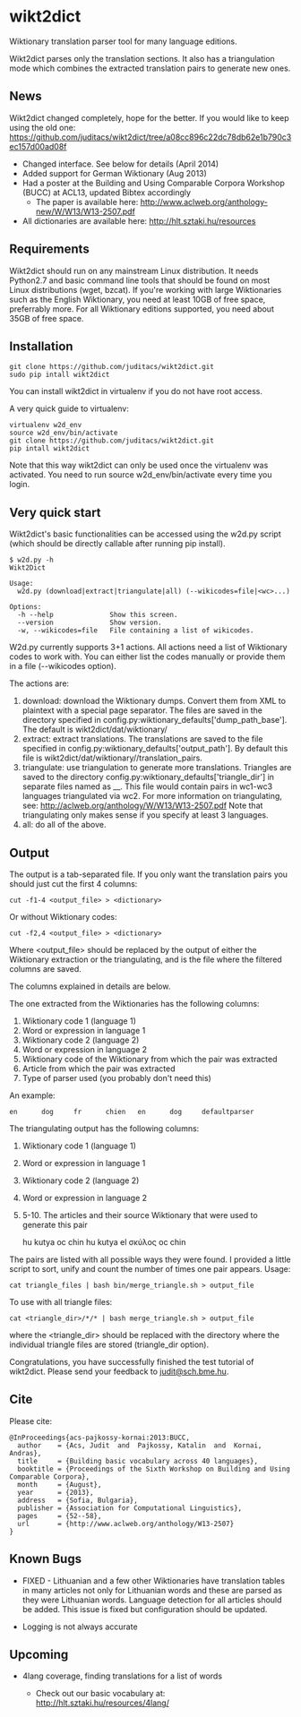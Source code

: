# wikt2dict

Wiktionary translation parser tool for many language editions.

Wikt2dict parses only the translation sections.
It also has a triangulation mode which combines the extracted translation pairs to
generate new ones. 

## News

Wikt2dict changed completely, hope for the better. If you would like to keep using the old one:
https://github.com/juditacs/wikt2dict/tree/a08cc896c22dc78db62e1b790c3ec157d00ad08f

* Changed interface. See below for details (April 2014)
* Added support for German Wiktionary (Aug 2013)
* Had a poster at the Building and Using Comparable Corpora Workshop (BUCC) at ACL13, updated Bibtex accordingly
  * The paper is available here: http://www.aclweb.org/anthology-new/W/W13/W13-2507.pdf
* All dictionaries are available here: http://hlt.sztaki.hu/resources

## Requirements

Wikt2dict should run on any mainstream Linux distribution. It needs Python2.7 and basic command line
tools that should be found on most Linux distributions (wget, bzcat).
If you're working with large Wiktionaries such as the English Wiktionary, you need at least 10GB of
free space, preferrably more.
For all Wiktionary editions supported, you need about 35GB of free space.

## Installation

    git clone https://github.com/juditacs/wikt2dict.git
    sudo pip intall wikt2dict

You can install wikt2dict in virtualenv if you do not have root access.

A very quick guide to virtualenv:

    virtualenv w2d_env
    source w2d_env/bin/activate
    git clone https://github.com/juditacs/wikt2dict.git
    pip intall wikt2dict

Note that this way wikt2dict can only be used once the virtualenv was activated.
You need to run source w2d\_env/bin/activate every time you login.

## Very quick start

Wikt2dict's basic functionalities can be accessed using the w2d.py script (which should be directly callable after running pip install).

    $ w2d.py -h
    Wikt2Dict
    
    Usage:
      w2d.py (download|extract|triangulate|all) (--wikicodes=file|<wc>...)
    
    Options:
      -h --help              Show this screen.
      --version              Show version.
      -w, --wikicodes=file   File containing a list of wikicodes.

W2d.py currently supports 3+1 actions. All actions need a list of Wiktionary codes to work with.
You can either list the codes manually or provide them in a file (--wikicodes option).

The actions are:

1. download: download the Wiktionary dumps. Convert them from XML to plaintext with a special page separator.
The files are saved in the directory specified in config.py:wiktionary\_defaults['dump\_path\_base'].
The default is wikt2dict/dat/wiktionary/<language name>
1. extract: extract translations.
The translations are saved to the file specified in config.py:wiktionary\_defaults['output\_path'].
By default this file is wikt2dict/dat/wiktionary/<language name>/translation\_pairs.
1. triangulate: use triangulation to generate more translations.
Triangles are saved to the directory config.py:wiktionary\_defaults['triangle\_dir'] in separate files
named as <wc1>\_<wc2>\_<wc3>. This file would contain pairs in wc1-wc3 languages triangulated via wc2.
For more information on triangulating, see: http://aclweb.org/anthology/W/W13/W13-2507.pdf
Note that triangulating only makes sense if you specify at least 3 languages.
1. all: do all of the above.


## Output

The output is a tab-separated file. 
If you only want the translation pairs you should just cut the first 4 columns:
    
    cut -f1-4 <output_file> > <dictionary>

Or without Wiktionary codes:

    cut -f2,4 <output_file> > <dictionary>

Where <output\_file> should be replaced by the output of either the Wiktionary extraction
or the triangulating, and <dictionary> is the file where the filtered columns are saved.

The columns explained in details are below.

The one extracted from the Wiktionaries has the following columns:

1. Wiktionary code 1 (language 1)
2. Word or expression in language 1
3. Wiktionary code 2 (language 2)
4. Word or expression in language 2
5. Wiktionary code of the Wiktionary from which the pair was extracted
6. Article from which the pair was extracted
7. Type of parser used (you probably don't need this)

An example:

    en      dog     fr      chien   en      dog     defaultparser

The triangulating output has the following columns:

1. Wiktionary code 1 (language 1)
2. Word or expression in language 1
3. Wiktionary code 2 (language 2)
4. Word or expression in language 2
5. 5-10. The articles and their source Wiktionary that were used to generate this pair

    hu      kutya   oc      chin    hu      kutya   el      σκύλος  oc      chin

The pairs are listed with all possible ways they were found. I provided a little script to 
sort, unify and count the number of times one pair appears.
Usage:

    cat triangle_files | bash bin/merge_triangle.sh > output_file

To use with all triangle files:

    cat <triangle_dir>/*/* | bash merge_triangle.sh > output_file

where the <triangle\_dir> should be replaced with the directory where the individual triangle files are
stored (triangle\_dir option).

Congratulations, you have successfully finished the test tutorial of wikt2dict.
Please send your feedback to judit@sch.bme.hu.

## Cite

Please cite:

    @InProceedings{acs-pajkossy-kornai:2013:BUCC,  
      author    = {Acs, Judit  and  Pajkossy, Katalin  and  Kornai, Andras},  
      title     = {Building basic vocabulary across 40 languages},  
      booktitle = {Proceedings of the Sixth Workshop on Building and Using Comparable Corpora},  
      month     = {August},  
      year      = {2013},  
      address   = {Sofia, Bulgaria},  
      publisher = {Association for Computational Linguistics},  
      pages     = {52--58},  
      url       = {http://www.aclweb.org/anthology/W13-2507}  
    }  

## Known Bugs

* FIXED - Lithuanian and a few other Wiktionaries have translation tables in many articles
not only for Lithuanian words and these are parsed as they were Lithuanian words. 
Language detection for all articles should be added. This issue is fixed but configuration
should be updated.

* Logging is not always accurate

## Upcoming

* 4lang coverage, finding translations for a list of words

  * Check out our basic vocabulary at: http://hlt.sztaki.hu/resources/4lang/

<!---
You can create statistics of the coverage of 4lang and uroboros by calling:

    cat ../dat/lang/*/res/word_pairs | python fourlang_coverage.py ../res/4lang/coverage

This would take all translations extracted from the Wiktionaries and compute
the coverage of 4lang and uroboros based on each language of 4lang and all of them
combined as well.
The statistics are saved in ../res/4lang/ with the coverage prefix.
-->


